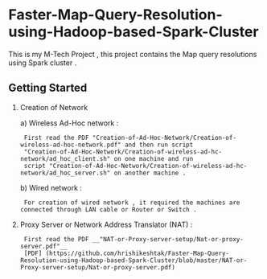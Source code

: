 # Faster-Map-Query-Resolution-using-Hadoop-based-Spark-Cluster
This is my M-Tech Project , this project contains the Map query resolutions using Spark cluster .

## Getting Started

1. Creation of Network

    a) Wireless Ad-Hoc network :
    
        First read the PDF "Creation-of-Ad-Hoc-Network/Creation-of-wireless-ad-hoc-network.pdf" and then run script
        "Creation-of-Ad-Hoc-Network/Creation-of-wireless-ad-hc-network/ad_hoc_client.sh" on one machine and run
        script "Creation-of-Ad-Hoc-Network/Creation-of-wireless-ad-hc-network/ad_hoc_server.sh" on another machine .

    b) Wired network :
        
        For creation of wired network , it required the machines are connected through LAN cable or Router or Switch .

2. Proxy Server or Network Address Translator (NAT) :
        
        First read the PDF __"NAT-or-Proxy-server-setup/Nat-or-proxy-server.pdf"__
        [PDF] (https://github.com/hrishikeshtak/Faster-Map-Query-Resolution-using-Hadoop-based-Spark-Cluster/blob/master/NAT-or-Proxy-server-setup/Nat-or-proxy-server.pdf)
       
        

